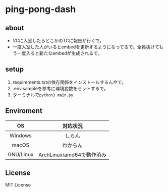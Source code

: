 # ping-pong-dash

## about
- VCに入室したらどこかのTCに報告が行くで。
- 一度入室した人がいるとembedを更新するようになってるで。全員抜けてもう一度入ると新たなembedが生成されるで。
## setup
1. requirements.txtの依存関係をインストールするんやで。
2. .env.sampleを参考に環境変数をセットするで。
2. ターミナルで`python3 main.py`
## Enviroment

|OS|対応状況|
|:--:|:--:|
|Windows|しらん|
|macOS|わからん|
|GNU/Linux|ArchLinux/amd64で動作済み|

## License 
MIT License
